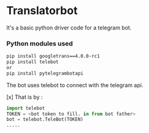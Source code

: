 # Translatorbot
It's a basic python driver code for a telegram bot. 
### Python modules used 
```Bash 
pip install googletrans==4.0.0-rc1 
pip install telebot
or 
pip install pytelegrambotapi 
```
The bot uses telebot to connect with the telegram api.

[x] That is by :
``` Python 
import telebot 
TOKEN = <bot token to fill. in from bot father> 
bot = telebot.TeleBot(TOKEN)
.....
```
